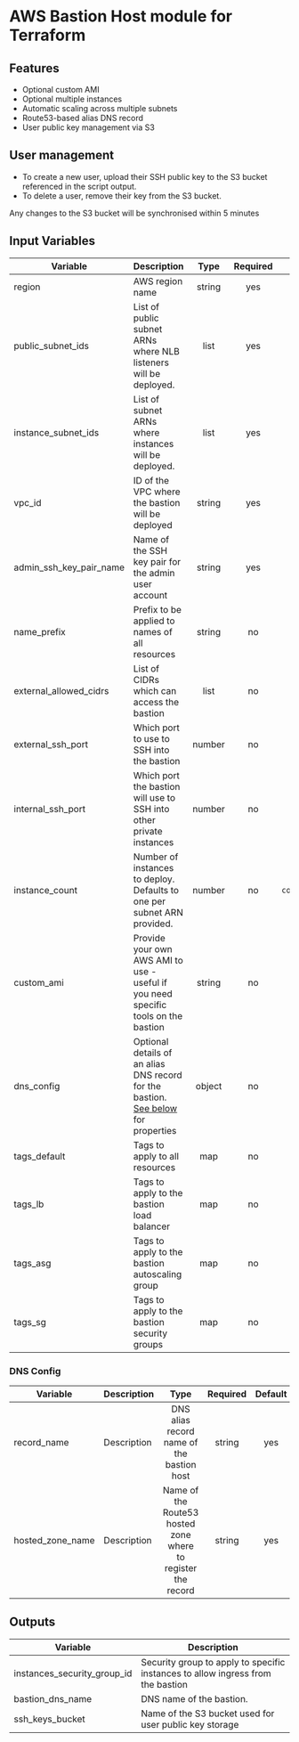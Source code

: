 # AWS Bastion Host module for Terraform

## Features

* Optional custom AMI
* Optional multiple instances
* Automatic scaling across multiple subnets
* Route53-based alias DNS record
* User public key management via S3

## User management

* To create a new user, upload their SSH public key to the S3 bucket referenced in the script output.
* To delete a user, remove their key from the S3 bucket.

Any changes to the S3 bucket will be synchronised within 5 minutes

## Input Variables

| Variable | Description | Type | Required | Default |
|----------|-------------|:----:|:--------:|:-------:|
| region | AWS region name | string | yes | |
| public_subnet_ids | List of public subnet ARNs where NLB listeners will be deployed. | list | yes | |
| instance_subnet_ids | List of subnet ARNs where instances will be deployed. | list | yes | |
| vpc_id | ID of the VPC where the bastion will be deployed | string | yes | |
| admin_ssh_key_pair_name | Name of the SSH key pair for the admin user account | string | yes | |
| name_prefix | Prefix to be applied to names of all resources | string | no | `bastion-host-` |
| external_allowed_cidrs | List of CIDRs which can access the bastion | list | no | `["0.0.0.0/0"]` |
| external_ssh_port | Which port to use to SSH into the bastion | number | no | `22` |
| internal_ssh_port | Which port the bastion will use to SSH into other private instances | number | no | `22` |
| instance_count | Number of instances to deploy. Defaults to one per subnet ARN provided. | number | no | `count(var.instance_subnet_ids)` |
| custom_ami | Provide your own AWS AMI to use - useful if you need specific tools on the bastion | string | no | |
| dns_config | Optional details of an alias DNS record for the bastion. [See below](#dns-config) for properties | object | no | |
| tags_default | Tags to apply to all resources | map | no | `{}` |
| tags_lb | Tags to apply to the bastion load balancer | map | no | `{}` |
| tags_asg | Tags to apply to the bastion autoscaling group | map | no | `{}` |
| tags_sg | Tags to apply to the bastion security groups | map | no | `{}` |

### DNS Config

| Variable | Description | Type | Required | Default |
|----------|-------------|:----:|:--------:|:-------:|
| record_name | Description | DNS alias record name of the bastion host | string | yes | |
| hosted_zone_name | Description | Name of the Route53 hosted zone where to register the record | string | yes | |

## Outputs

| Variable | Description | 
|----------|-------------|
| instances_security_group_id | Security group to apply to specific instances to allow ingress from the bastion | 
| bastion_dns_name | DNS name of the bastion. | 
| ssh_keys_bucket | Name of the S3 bucket used for user public key storage |

